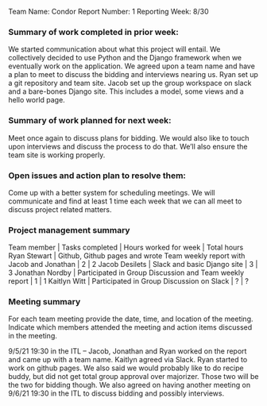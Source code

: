 Team Name: Condor
Report Number: 1
Reporting Week: 8/30


### Summary of work completed in prior week:

We started communication about what this project will entail. We collectively decided to use Python and the Django framework when we eventually work on the application. We agreed upon a team name and have a plan to meet to discuss the bidding and interviews nearing us. Ryan set up a git repository and team site. Jacob set up the group workspace on slack and a bare-bones Django site. This includes a model, some views and a hello world page.

### Summary of work planned for next week:

Meet once again to discuss plans for bidding. We would also like to touch upon interviews and discuss the process to do that. We’ll also ensure the team site is working properly.

### Open issues and action plan to resolve them: 

Come up with a better system for scheduling meetings. We will communicate and find at least 1 time each week that we can all meet to discuss project related matters.


### Project management summary


Team member | Tasks completed | Hours worked for week | Total hours
Ryan Stewart | Github, Github pages and wrote Team weekly report with Jacob and Jonathan | 2 | 2
Jacob Desilets | Slack and basic Django site | 3 | 3
Jonathan Nordby | Participated in Group Discussion and Team weekly report | 1 | 1
Kaitlyn Witt | Participated in Group Discussion on Slack | ? | ?


### Meeting summary

For each team meeting provide the date, time, and location of the meeting. Indicate which members attended the meeting and action items discussed in the meeting.

9/5/21 19:30 in the ITL – Jacob, Jonathan and Ryan worked on the report and came up with a team name. Kaitlyn agreed via Slack. Ryan started to work on github pages. We also said we would probably like to do recipe buddy, but did not get total group approval over majorizer. Those two will be the two for bidding though. We also agreed on having another meeting on 9/6/21 19:30 in the ITL to discuss bidding and possibly interviews.
